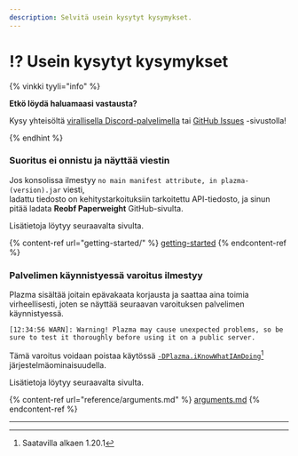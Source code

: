 ```yaml
---
description: Selvitä usein kysytyt kysymykset.
---
```


# ⁉️ Usein kysytyt kysymykset

{% vinkki tyyli="info" %}

**Etkö löydä haluamaasi vastausta?**

Kysy yhteisöltä [virallisella Discord-palvelimella](https://discord.gg/MmfC52K8A8) tai [GitHub Issues](https://github.com/PlazmaMC/PlazmaBukkit/issues) -sivustolla!

{% endhint %}

### Suoritus ei onnistu ja näyttää viestin

Jos konsolissa ilmestyy `no main manifest attribute, in plazma-(version).jar` viesti,\
ladattu tiedosto on kehitystarkoituksiin tarkoitettu API-tiedosto, ja sinun pitää ladata **Reobf Paperweight** GitHub-sivulta.

Lisätietoja löytyy seuraavalta sivulta.

{% content-ref url="getting-started/" %}
[getting-started](getting-started#id-2)
{% endcontent-ref %}

### Palvelimen käynnistyessä varoitus ilmestyy

Plazma sisältää joitain epävakaata korjausta ja saattaa aina toimia virheellisesti, joten se näyttää seuraavan varoituksen palvelimen käynnistyessä.

```log
[12:34:56 WARN]: Warning! Plazma may cause unexpected problems, so be sure to test it thoroughly before using it on a public server.
```

Tämä varoitus voidaan poistaa käytössä [`-DPlazma.iKnowWhatIAmDoing`](#user-content-fn-1)[^1] järjestelmäominaisuudella.

Lisätietoja löytyy seuraavalta sivulta.

{% content-ref url="reference/arguments.md" %}
[arguments.md](reference/arguments.md#plazma.iknowwhatiamdoing)
{% endcontent-ref %}

***

[^1]: Saatavilla alkaen 1.20.1
